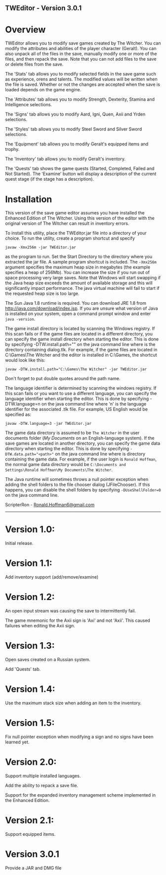 TWEditor - Version 3.0.1
------------------------

Overview
========

TWEditor allows you to modify save games created by The Witcher.  You can modify the attributes and abilities of the player character (Geralt). You can also unpack all of the files in the save, manually modify one or more of the files, and then repack the save.  Note that you can not add files to the save or delete files from the save.

The 'Stats' tab allows you to modify selected fields in the save game such as experience, orens and talents.  The modified values will be written when the file is saved.  Whether or not the changes are accepted when the save is loaded depends on the game engine.

The 'Attributes' tab allows you to modify Strength, Dexterity, Stamina and Intelligence selections.

The 'Signs' tab allows you to modify Aard, Igni, Quen, Axii and Yrden selections.

The 'Styles' tab allows you to modify Steel Sword and Silver Sword selections.

The 'Equipment' tab allows you to modify Geralt's equipped items and trophy.

The 'Inventory' tab allows you to modify Geralt's inventory.

The 'Quests' tab shows the game quests (Started, Completed, Failed and Not Started).  The 'Examine' button will display a description of the current quest stage (if the stage has a description).


Installation
============

This version of the save game editor assumes you have installed the Enhanced Edition of The Witcher.  Using this version of the editor with the original version of The Witcher can result in inventory errors.

To install this utility, place the TWEditor.jar file into a directory of your choice.  To run the utility, create a program shortcut and specify 

  `javaw -Xmx256m -jar TWEditor.jar`

as the program to run.  Set the Start Directory to the directory where you extracted the jar file.  A sample program shortcut is included.  The `-Xmx256m` argument specifies the maximum heap size in megabytes (the example specifies a heap of 256Mb).  You can increase the size if you run out of space processing very large saves.  Note that Windows will start swapping if the Java heap size exceeds the amount of available storage and this will significantly impact performance.  The java virtual machine will fail to start if the requested heap size is too large.

The Sun Java 1.8 runtime is required.  You can download JRE 1.8 from http://java.com/download/index.jsp.  If you are unsure what version of Java is installed on your system, open a command prompt window and enter `java -version`.

The game install directory is located by scanning the Windows registry.  If this scan fails or if the game files are located in a different directory, you can specify the game install directory when starting the editor.  This is done by specifying -DTW.install.path="<path>" on the java command line where <path> is the directory containing dialog.tlk.  For example, if the game files are located in C:\Games\The Witcher and the editor is installed in C:\Games, the shortcut would look like this:

  `javaw -DTW.install.path="C:\Games\The Witcher" -jar TWEditor.jar`

Don't forget to put double quotes around the path name.

The language identifier is determined by scanning the windows registry.  If this scan fails or you want to use a different language, you can specify the language identifier when starting the editor.  This is done by specifying -DTW.language=n on the java command line where 'n' is the language identifier for the associated .tlk file.  For example, US English would be specified as:

  `javaw -DTW.language=3 -jar TWEditor.jar`

The game data directory is assumed to be `The Witcher` in the user documents folder (*My Documents* on an English-language system).  If the save games are located in another directory, you can specify the game data directory when starting the editor.  This is done by specifying `-DTW.data.path="<path>"` on the java command line where <path> is directory containing the game data.  For example, if the user login is `Ronald Hoffman`, the normal game data directory would be `C:\Documents and Settings\Ronald Hoffman\My Documents\The Witcher`.

The Java runtime will sometimes throws a null pointer exception when adding the shell folders to the file chooser dialog (JFileChooser).  If this happens, you can disable the shell folders by specifying `-DUseShellFolder=0` on the java command line.

ScripterRon - Ronald.Hoffman6@gmail.com

--------------------------------------------------

Version 1.0:
============
Initial release.


Version 1.1:
============
Add inventory support (add/remove/examine)


Version 1.2:
============
An open input stream was causing the save to intermittently fail.

The game mnemonic for the Axii sign is 'Axi' and not 'Axii'.  This caused failures when editing the Axii sign.


Version 1.3:
============
Open saves created on a Russian system.

Add 'Quests' tab.


Version 1.4:
============
Use the maximum stack size when adding an item to the inventory.


Version 1.5:
============
Fix null pointer exception when modifying a sign and no signs have been learned yet.


Version 2.0:
============
Support multiple installed languages.

Add the ability to repack a save file.

Support for the expanded inventory management scheme implemented in the Enhanced Edition.


Version 2.1:
============
Support equipped items.

Version 3.0.1
=============
Provide a JAR and DMG file
